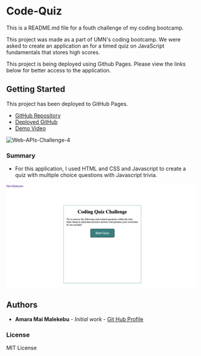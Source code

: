 # Code-Quiz

This is a README.md file for a fouth challenge of my coding bootcamp.

This project was made as a part of UMN's coding bootcamp. We were asked to create an application an for a timed quiz on JavaScript fundamentals that stores high scores.

This project is being deployed using Github Pages. Please view the links below for better access to the application. 


## Getting Started

This project has been deployed to GitHub Pages. 

* [GitHub Repository](https://github.com/AmaraMai/Web-APIs-Challenge-4)
* [Deployed GitHub](https://amaramai.github.io/Web-APIs-Challenge-4/index.html)
* [Demo Video](https://drive.google.com/file/d/14a4n37rO-AixNWmk7vFOSb7_CJtlO2kr/view)

![Web-APIs-Challenge-4](https://user-images.githubusercontent.com/88555003/137514200-14c05829-ed38-458e-9cee-67d35e59e904.gif)




### Summary
* For this application, I used HTML and CSS and Javascript to create a quiz with multiple choice questions with Javascript trivia.

![Overview](assets/images/Web-APIs-Challenge-4.png)
## Authors

* **Amara Mai Malekebu** - *Initial work* - [Git Hub Profile](https://github.com/AmaraMai)


### License

MIT License









